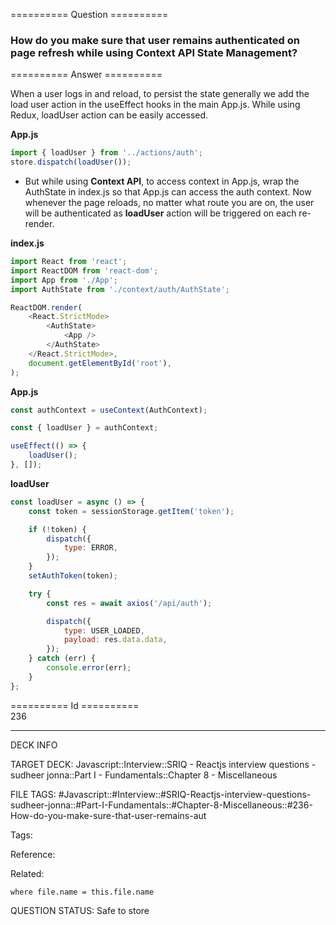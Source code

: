 ========== Question ==========  

### How do you make sure that user remains authenticated on page refresh while using Context API State Management?  

========== Answer ==========  

When a user logs in and reload, to persist the state generally we add the load user action in the useEffect hooks in the main App.js. While using Redux, loadUser action can be easily accessed.

**App.js**

```js
import { loadUser } from '../actions/auth';
store.dispatch(loadUser());
```

-   But while using **Context API**, to access context in App.js, wrap the AuthState in index.js so that App.js can access the auth context. Now whenever the page reloads, no matter what route you are on, the user will be authenticated as **loadUser** action will be triggered on each re-render.

**index.js**

```js
import React from 'react';
import ReactDOM from 'react-dom';
import App from './App';
import AuthState from './context/auth/AuthState';

ReactDOM.render(
    <React.StrictMode>
        <AuthState>
            <App />
        </AuthState>
    </React.StrictMode>,
    document.getElementById('root'),
);
```

**App.js**

```js
const authContext = useContext(AuthContext);

const { loadUser } = authContext;

useEffect(() => {
    loadUser();
}, []);
```

**loadUser**

```js
const loadUser = async () => {
    const token = sessionStorage.getItem('token');

    if (!token) {
        dispatch({
            type: ERROR,
        });
    }
    setAuthToken(token);

    try {
        const res = await axios('/api/auth');

        dispatch({
            type: USER_LOADED,
            payload: res.data.data,
        });
    } catch (err) {
        console.error(err);
    }
};
```

========== Id ==========  
236

---

DECK INFO

TARGET DECK: Javascript::Interview::SRIQ - Reactjs interview questions - sudheer jonna::Part I - Fundamentals::Chapter 8 - Miscellaneous

FILE TAGS: #Javascript::#Interview::#SRIQ-Reactjs-interview-questions-sudheer-jonna::#Part-I-Fundamentals::#Chapter-8-Miscellaneous::#236-How-do-you-make-sure-that-user-remains-aut

Tags:

Reference:

Related:

```dataview
where file.name = this.file.name
```

QUESTION STATUS: Safe to store
